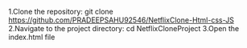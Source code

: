 1.Clone the repository: git clone https://github.com/PRADEEPSAHU92546/NetflixClone-Html-css-JS
2.Navigate to the project directory: cd NetflixCloneProject
3.Open the index.html file 
